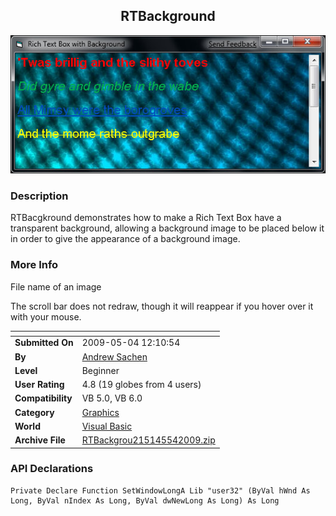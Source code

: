 ﻿<div align="center">

## RTBackground

<img src="PIC2009541512163066.jpg">
</div>

### Description

RTBacgkround demonstrates how to make a Rich Text Box have a transparent background, allowing a background image to be placed below it in order to give the appearance of a background image.
 
### More Info
 
File name of an image

The scroll bar does not redraw, though it will reappear if you hover over it with your mouse.


<span>             |<span>
---                |---
**Submitted On**   |2009-05-04 12:10:54
**By**             |[Andrew Sachen](https://github.com/Planet-Source-Code/PSCIndex/blob/master/ByAuthor/andrew-sachen.md)
**Level**          |Beginner
**User Rating**    |4.8 (19 globes from 4 users)
**Compatibility**  |VB 5\.0, VB 6\.0
**Category**       |[Graphics](https://github.com/Planet-Source-Code/PSCIndex/blob/master/ByCategory/graphics__1-46.md)
**World**          |[Visual Basic](https://github.com/Planet-Source-Code/PSCIndex/blob/master/ByWorld/visual-basic.md)
**Archive File**   |[RTBackgrou215145542009\.zip](https://github.com/Planet-Source-Code/andrew-sachen-rtbackground__1-72066/archive/master.zip)

### API Declarations

```
Private Declare Function SetWindowLongA Lib "user32" (ByVal hWnd As Long, ByVal nIndex As Long, ByVal dwNewLong As Long) As Long
```





